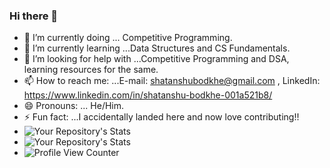 ### Hi there 👋

- 🔭 I’m currently doing ... Competitive Programming.
- 🌱 I’m currently learning ...Data Structures and CS Fundamentals.
- 🤔 I’m looking for help with ...Competitive Programming and DSA, learning resources for the same.
- 📫 How to reach me: ...E-mail: shatanshubodkhe@gmail.com , LinkedIn: https://www.linkedin.com/in/shatanshu-bodkhe-001a521b8/
- 😄 Pronouns: ... He/Him.
- ⚡ Fun fact: ...I accidentally landed here and now love contributing!!
- ![Your Repository's Stats](https://github-readme-stats.vercel.app/api?username=shatanshu3006&show_icons=true)
- ![Your Repository's Stats](https://github-readme-stats.vercel.app/api/top-langs/?username=shatanshu3006&theme=blue-green)
- ![Profile View Counter](https://komarev.com/ghpvc/?username=shatanshu3006)



<!--
**shatanshu3006/shatanshu3006** is a ✨ _special_ ✨ repository because its `README.md` (this file) appears on your GitHub profile.

Here are some ideas to get you started:

- 🔭 I’m currently doing ... Competitie Programming.
- 🌱 I’m currently learning ...Data Structures and CS Fundamentals.
- 👯 I’m looking to collaborate on ...
- 🤔 I’m looking for help with ...Competitive Programming and DSA, learning resources for the same.
- 💬 Ask me about ...
- 📫 How to reach me: ...E-mail: shatanshubodkhe@gmail.com , Twitter: @shatanshubodkhe
- 😄 Pronouns: ... He/Him.
- ⚡ Fun fact: ...I accidentally landed here and now love contributing!!
- ![GitHub Contributors Image](https://contrib.rocks/image?repo=shatanshu3006/SDE-Interview-Questions)
-->
